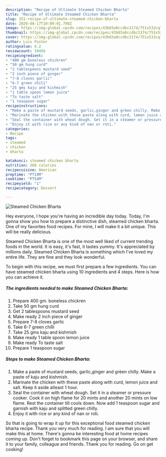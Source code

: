 ```yaml
---
description: "Recipe of Ultimate Steamed Chicken Bharta"
title: "Recipe of Ultimate Steamed Chicken Bharta"
slug: 351-recipe-of-ultimate-steamed-chicken-bharta
date: 2020-08-17T10:09:01.798Z
image: https://img-global.cpcdn.com/recipes/43b65a0ccdbc2174/751x532cq70/steamed-chicken-bharta-recipe-main-photo.jpg
thumbnail: https://img-global.cpcdn.com/recipes/43b65a0ccdbc2174/751x532cq70/steamed-chicken-bharta-recipe-main-photo.jpg
cover: https://img-global.cpcdn.com/recipes/43b65a0ccdbc2174/751x532cq70/steamed-chicken-bharta-recipe-main-photo.jpg
author: Luis Foster
ratingvalue: 4.2
reviewcount: 19456
recipeingredient:
- "400 gm boneless chickren"
- "50 gm hung curd"
- "2 tablespoons mustard seed"
- "2 inch piece of ginger"
- "7-8 cloves garlic"
- "6-7 green chili"
- "25 gms kaju and kishmish"
- "1 table spoon lemon juice"
- "To taste salt"
- "1 teaspoon sugar"
recipeinstructions:
- "Make a paste of mustard seeds, garlic,ginger and grèen chilly. Make a paste of kaju and kishmish."
- "Marinate the chicken with these paste along with curd, lemon juice and salt. Keep it aside atleast 1 hour."
- "Seal the container with wheat dough. Set it in a steamer or pressure cooker. Cook it on high flame for 20 mints and another 20 mints on low flame. Rest the container till cools down. Now add 1 teaspoon sugar and garnish with kaju and splitted green chilly."
- "Enjoy it with rice or any kind of nan or roti."
categories:
- Recipe
tags:
- steamed
- chicken
- bharta

katakunci: steamed chicken bharta 
nutrition: 268 calories
recipecuisine: American
preptime: "PT19M"
cooktime: "PT54M"
recipeyield: "1"
recipecategory: Dessert

---
```



![Steamed Chicken Bharta](https://img-global.cpcdn.com/recipes/43b65a0ccdbc2174/751x532cq70/steamed-chicken-bharta-recipe-main-photo.jpg)

Hey everyone, I hope you're having an incredible day today. Today, I'm gonna show you how to prepare a distinctive dish, steamed chicken bharta. One of my favorites food recipes. For mine, I will make it a bit unique. This will be really delicious.



Steamed Chicken Bharta is one of the most well liked of current trending foods in the world. It is easy, it's fast, it tastes yummy. It's appreciated by millions daily. Steamed Chicken Bharta is something which I've loved my entire life. They are fine and they look wonderful.


To begin with this recipe, we must first prepare a few ingredients. You can have steamed chicken bharta using 10 ingredients and 4 steps. Here is how you can achieve it.

<!--inarticleads1-->

##### The ingredients needed to make Steamed Chicken Bharta:

1. Prepare 400 gm. boneless chickren
1. Take 50 gm hung curd
1. Get 2 tablespoons mustard seed
1. Make ready 2 inch piece of ginger
1. Prepare 7-8 cloves garlic
1. Take 6-7 green chiĺli
1. Take 25 gms kaju and kishmish
1. Make ready 1 table spoon lemon juice
1. Make ready To taste salt
1. Prepare 1 teaspoon sugar




<!--inarticleads2-->

##### Steps to make Steamed Chicken Bharta:

1. Make a paste of mustard seeds, garlic,ginger and grèen chilly. Make a paste of kaju and kishmish.
1. Marinate the chicken with these paste along with curd, lemon juice and salt. Keep it aside atleast 1 hour.
1. Seal the container with wheat dough. Set it in a steamer or pressure cooker. Cook it on high flame for 20 mints and another 20 mints on low flame. Rest the container till cools down. Now add 1 teaspoon sugar and garnish with kaju and splitted green chilly.
1. Enjoy it with rice or any kind of nan or roti.




So that is going to wrap it up for this exceptional food steamed chicken bharta recipe. Thank you very much for reading. I am sure that you will make this at home. There's gonna be interesting food at home recipes coming up. Don't forget to bookmark this page on your browser, and share it to your family, colleague and friends. Thank you for reading. Go on get cooking!
